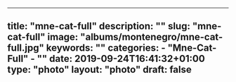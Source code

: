 
---
title: "mne-cat-full"
description: ""
slug: "mne-cat-full"
image: "albums/montenegro/mne-cat-full.jpg"
keywords: ""
categories: 
    - "Mne-Cat-Full"
    - ""
date: 2019-09-24T16:41:32+01:00
type: "photo"
layout: "photo"
draft: false
---
